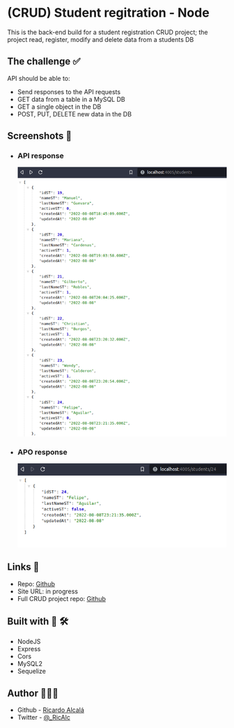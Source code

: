 # (CRUD) Student regitration - Node

This is the back-end build for a student registration CRUD project; the project read, register, modify and delete data from a students DB


## The challenge ✅

API should be able to:

- Send responses to the API requests
- GET data from a table in a MySQL DB
- GET a single object in the DB
- POST, PUT, DELETE new data in the DB

## Screenshots 📸

- ### API response
  ![img](./screenshots/img1.png)
- ### APO response
  ![img](./screenshots/img2.png)

## Links 🔗

- Repo: [Github](https://github.com/RicAlc/students-crud-node)
- Site URL: in progress
- Full CRUD project repo: [Github](https://github.com/RicAlc/students-crud)

## Built with 🧰 🛠️

- NodeJS
- Express
- Cors
- MySQL2
- Sequelize

## Author 🧑🏽‍💻

- Github - [Ricardo Alcalá](https://www.github.com/RicAlc)
- Twitter - [@\_RicAlc](https://twitter.com/_RicAlc)
